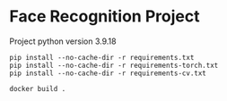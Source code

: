 # Face Recognition Project

Project python version 3.9.18

```
pip install --no-cache-dir -r requirements.txt
pip install --no-cache-dir -r requirements-torch.txt
pip install --no-cache-dir -r requirements-cv.txt
```

```
docker build .
```

